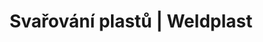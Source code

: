 ---
Link: "file:/Users/vinayakpatel/Downloads/www.weldplast.cz/produkty/svarovani-plastu/deskove-materialy/extrudery52"
product_name: "null"
product_id: "null"
title: "Svařování plastů | Weldplast"
product_desc: ""
product_specs: ""
product_downloads: ""
href: ""
accessories: ""
similar_products: ""
---